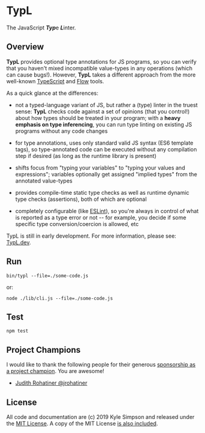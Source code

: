 # TypL

The JavaScript ***Typ***e ***L***inter.

## Overview

**TypL** provides optional type annotations for JS programs, so you can verify that you haven't mixed incompatible value-types in any operations (which can cause bugs!). However, **TypL** takes a different approach from the more well-known [TypeScript](https://www.typescriptlang.org/) and [Flow](https://flow.org/) tools.

As a quick glance at the differences:

* not a typed-language variant of JS, but rather a (type) linter in the truest sense: **TypL** checks code against a set of opinions (that you control!) about how types should be treated in your program; with a **heavy emphasis on type inferencing**, you can run type linting on existing JS programs without any code changes

* for type annotations, uses only standard valid JS syntax (ES6 template tags), so type-annotated code can be executed without any compilation step if desired (as long as the runtime library is present)

* shifts focus from "typing your variables" to "typing your values and expressions"; variables optionally get assigned "implied types" from the annotated value-types

* provides compile-time static type checks as well as runtime dynamic type checks (assertions), both of which are optional

* completely configurable (like [ESLint](https://eslint.org/)), so you're always in control of what is reported as a type error or not -- for example, you decide if some specific type conversion/coercion is allowed, etc

TypL is still in early development. For more information, please see: [TypL.dev](https://typl.dev).

## Run

```
bin/typl --file=./some-code.js
```

or:

```
node ./lib/cli.js --file=./some-code.js
```

## Test

```
npm test
```

## Project Champions

I would like to thank the following people for their generous [sponsorship as a project champion](https://github.com/users/getify/sponsorship). You are awesome!

* [Judith Rohatiner @jrohatiner](https://github.com/jrohatiner)

## License

All code and documentation are (c) 2019 Kyle Simpson and released under the [MIT License](http://getify.mit-license.org/). A copy of the MIT License [is also included](LICENSE.txt).
